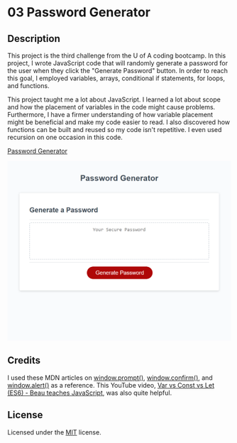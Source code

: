 # 03 Password Generator

## Description

This project is the third challenge from the U of A coding bootcamp. In this project, I wrote JavaScript code that will randomly generate a password for the user when they click the "Generate Password" button. In order to reach this goal, I employed variables, arrays, conditional if statements, for loops, and functions. 

This project taught me a lot about JavaScript. I learned a lot about scope and how the placement of variables in the code might cause problems. Furthermore, I have a firmer understanding of how variable placement might be beneficial and make my code easier to read. I also discovered how functions can be built and reused so my code isn't repetitive. I even used recursion on one occasion in this code.

[Password Generator](https://ggorosave.github.io/Password-Generator/)

![Password Generator](./assets/00%20M3-Challenge%20Screenshot.html.png)

## Credits

I used these MDN articles on [window.prompt()](https://developer.mozilla.org/en-US/docs/Web/API/Window/prompt), [window.confirm()](https://developer.mozilla.org/en-US/docs/Web/API/Window/confirm), and [window.alert()](https://developer.mozilla.org/en-US/docs/Web/API/Window/alert) as a reference. This YouTube video, [Var vs Const vs Let (ES6) - Beau teaches JavaScript](https://www.youtube.com/watch?v=1mgLWu69ijU), was also quite helpful.

## License

Licensed under the [MIT](https://https://github.com/ggorosave/M3-Challenge/blob/main/LICENSE) license.
